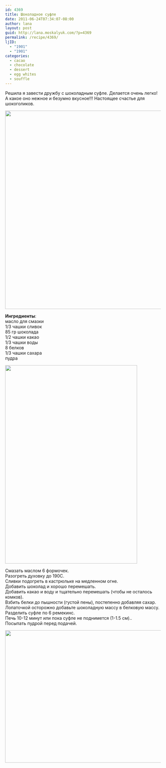 ```yaml
---
id: 4369
title: Шоколадное суфле
date: 2011-06-24T07:34:07-08:00
author: lana
layout: post
guid: http://lana.moskalyuk.com/?p=4369
permalink: /recipe/4369/
ljID:
  - "1901"
  - "1901"
categories:
  - cacao
  - chocolate
  - dessert
  - egg whites
  - souffle
---
```

Решила я завести дружбу с шоколадным суфле. Делается очень легко! А какое оно нежное и безумно вкусное!!! Настоящее счастье для шокоголиков.

<img loading="lazy" class="alignnone" title="chocolate souffle" src="http://farm3.static.flickr.com/2774/5865449588_f46c93eee2_z.jpg" alt="" width="541" height="640" /> 

**Ингредиенты**:  
масло для смазки  
1/3 чашки сливок  
85 гр шоколада  
1/2 чашки какао  
1/3 чашки воды  
8 белков  
1/3 чашки сахара  
пудра

<img loading="lazy" class="alignnone" title="Dark Chocolate Souffle" src="http://farm6.static.flickr.com/5061/5865444412_5080e5bfef_z.jpg" alt="" width="427" height="640" /> 

Смазать маслом 6 формочек.  
Разогреть духовку до 190С.  
Сливки подогреть в кастрюльке на медленном огне.  
Добавить шоколад и хорошо перемешать.  
Добавить какао и воду и тщательно перемешать (чтобы не осталось комков).  
Взбить белки до пышности (густой пены), постепенно добавляя сахар.  
Лопаточкой осторожно добавьте шоколадную массу в белковую массу.  
Разделить суфле по 6 ремекинс.  
Печь 10-12 минут или пока суфле не поднимется (1-1.5 см)..  
Посыпать пудрой перед подачей.

<img loading="lazy" class="alignnone" title="Dark Chocolate Souffle" src="http://farm4.static.flickr.com/3068/5864901845_5ee3279a47_z.jpg" alt="" width="640" height="427" />